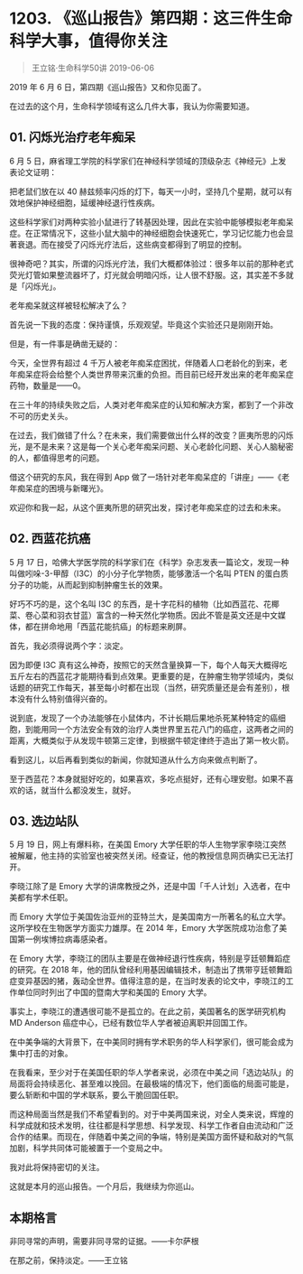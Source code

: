 # 1203. 《巡山报告》第四期：这三件生命科学大事，值得你关注
> 王立铭·生命科学50讲
2019-06-06

2019 年 6 月 6 日，第四期《巡山报告》又和你见面了。

在过去的这个月，生命科学领域有这么几件大事，我认为你需要知道。

## 01. 闪烁光治疗老年痴呆

6 月 5 日，麻省理工学院的科学家们在神经科学领域的顶级杂志《神经元》上发表论文证明：

把老鼠们放在以 40 赫兹频率闪烁的灯下，每天一小时，坚持几个星期，就可以有效地保护神经细胞，延缓神经退行性疾病。

这些科学家们对两种实验小鼠进行了转基因处理，因此在实验中能够模拟老年痴呆症。在正常情况下，这些小鼠大脑中的神经细胞会快速死亡，学习记忆能力也会显著衰退。而在接受了闪烁光疗法后，这些病变都得到了明显的控制。

很神奇吧？其实，所谓的闪烁光疗法，我们大概都体验过：很多年以前的那种老式荧光灯管如果整流器坏了，灯光就会明暗闪烁，让人很不舒服。这，其实差不多就是「闪烁光」。

老年痴呆就这样被轻松解决了么？

首先说一下我的态度：保持谨慎，乐观观望。毕竟这个实验还只是刚刚开始。

但是，有一件事是确凿无疑的：

今天，全世界有超过 4 千万人被老年痴呆症困扰，伴随着人口老龄化的到来，老年痴呆症将会给整个人类世界带来沉重的负担。而目前已经开发出来的老年痴呆症药物，数量是——0。

在三十年的持续失败之后，人类对老年痴呆症的认知和解决方案，都到了一个非改不可的历史关头。

在过去，我们做错了什么？在未来，我们需要做出什么样的改变？匪夷所思的闪烁光，是不是未来？这是每一个关心老年痴呆问题、关心老龄化问题、关心人脑秘密的人，都值得思考的问题。

借这个研究的东风，我在得到 App 做了一场针对老年痴呆症的「讲座」——《老年痴呆症的困境与新曙光》。

欢迎你和我一起，从这个匪夷所思的研究出发，探讨老年痴呆症的过去和未来。

## 02. 西蓝花抗癌

5 月 17 日，哈佛大学医学院的科学家们在《科学》杂志发表一篇论文，发现一种叫做吲哚-3-甲醇（I3C）的小分子化学物质，能够激活一个名叫 PTEN 的蛋白质分子的功能，从而起到抑制肿瘤生长的效果。

好巧不巧的是，这个名叫 I3C 的东西，是十字花科的植物（比如西蓝花、花椰菜、卷心菜和羽衣甘蓝）富含的一种天然化学物质。因此不管是英文还是中文媒体，都在拼命地用「西蓝花能抗癌」的标题来刷屏。

首先，我必须得说两个字：淡定。

因为即便 I3C 真有这么神奇，按照它的天然含量换算一下，每个人每天大概得吃五斤左右的西蓝花才能期待看到点效果。更重要的是，在肿瘤生物学领域内，类似话题的研究工作每天，甚至每小时都在出现（当然，研究质量还是会有差别），根本没有什么特别值得兴奋的。

说到底，发现了一个办法能够在小鼠体内，不计长期后果地杀死某种特定的癌细胞，到能用同一个方法安全有效的治疗人类世界里五花八门的癌症，这两者之间的距离，大概类似于从发现牛顿第三定律，到根据牛顿定律终于造出了第一枚火箭。

看到这儿，以后再看到类似的新闻，你就知道从什么方向来做点判断了。

至于西蓝花？本身就挺好吃的，如果喜欢，多吃点挺好，还有心理安慰。如果不喜欢的话，就当什么都没发生，就好。

## 03. 选边站队

5 月 19 日，网上有爆料称，在美国 Emory 大学任职的华人生物学家李晓江突然被解雇，他主持的实验室也被突然关闭。经查证，他的教授信息网页确实已无法打开。

李晓江除了是 Emory 大学的讲席教授之外，还是中国「千人计划」入选者，在中美都有学术任职。

而 Emory 大学位于美国佐治亚州的亚特兰大，是美国南方一所著名的私立大学。这所学校在生物医学方面实力雄厚。在 2014 年，Emory 大学医院成功治愈了美国第一例埃博拉病毒感染者。

在 Emory 大学，李晓江的团队主要是在做神经退行性疾病，特别是亨廷顿舞蹈症的研究。在 2018 年，他的团队曾经利用基因编辑技术，制造出了携带亨廷顿舞蹈症变异基因的猪，轰动全世界。值得注意的是，在当时发表的论文中，李晓江的工作单位同时列出了中国的暨南大学和美国的 Emory 大学。

事实上，李晓江的遭遇很可能不是孤立的。在此之前，美国著名的医学研究机构 MD Anderson 癌症中心，已经有数位华人学者被迫离职并回国工作。

在中美争端的大背景下，在中美同时拥有学术职务的华人科学家们，很可能会成为集中打击的对象。

在我看来，至少对于在美国任职的华人学者来说，必须在中美之间「选边站队」的局面将会持续恶化、甚至难以挽回。在最极端的情况下，他们面临的局面可能是，要么斩断和中国的学术联系，要么干脆回国任职。

而这种局面当然是我们不希望看到的。对于中美两国来说，对全人类来说，辉煌的科学成就和技术发明，往往都是科学思想、科学发现、科学工作者自由流动和广泛合作的结果。而现在，伴随着中美之间的争端，特别是美国方面怀疑和敌对的气氛加剧，科学共同体可能被置于一个变局之中。

我对此将保持密切的关注。

这就是本月的巡山报告。一个月后，我继续为你巡山。

## 本期格言

非同寻常的声明，需要非同寻常的证据。——卡尔萨根

在那之前，保持淡定。——王立铭
